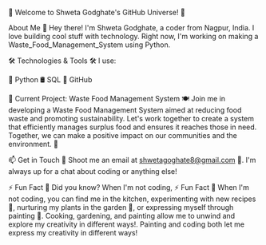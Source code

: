 🌟 Welcome to Shweta Godghate's GitHub Universe! 🚀

About Me 🚀
Hey there! I'm Shweta Godghate, a coder from Nagpur, India. I love building cool stuff with technology. Right now, I'm working on making a Waste_Food_Management_System using Python.

🛠️ Technologies & Tools 🛠️
I use:

🐍 Python
🛢️ SQL
🚀 GitHub

🚀 Current Project: Waste Food Management System 🍽️
Join me in developing a Waste Food Management System aimed at reducing food waste and promoting sustainability. Let's work together to create a system that efficiently manages surplus food and ensures it reaches those in need. Together, we can make a positive impact on our communities and the environment. 🌱



📫 Get in Touch 🚀
Shoot me an email at shwetagoghate8@gmail.com 📧. I'm always up for a chat about coding or anything else!

⚡ Fun Fact 💫
Did you know? When I'm not coding, ⚡ Fun Fact 💫
When I'm not coding, you can find me in the kitchen, experimenting with new recipes 🍳, nurturing my plants in the garden 🌱, or expressing myself through painting 🎨. Cooking, gardening, and painting allow me to unwind and explore my creativity in different ways!. Painting and coding both let me express my creativity in different ways!
